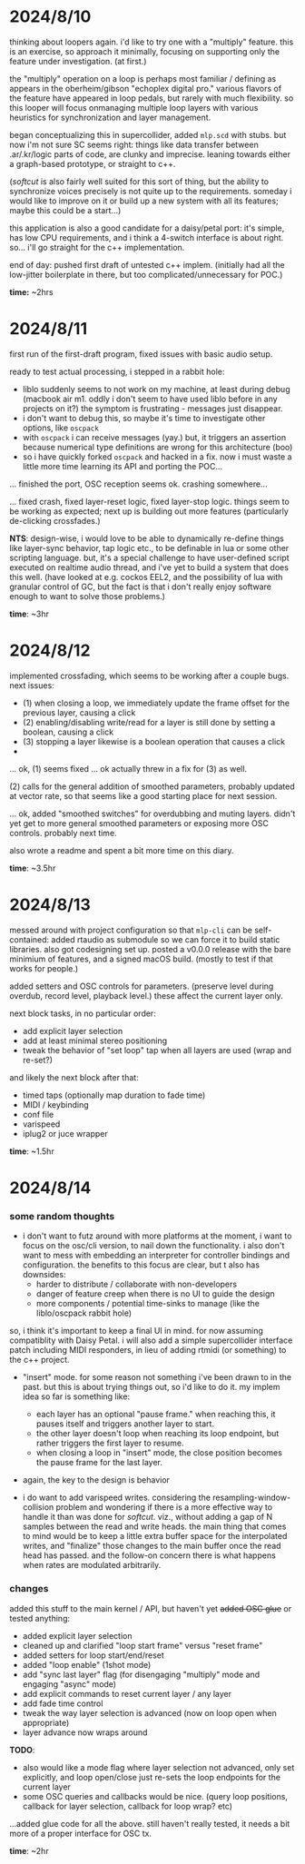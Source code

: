 
# 2024/8/10

thinking about loopers again. i'd like to try one with a "multiply" feature. this is an exercise, so  approach it minimally, focusing on supporting only the feature under investigation. (at first.) 

the "multiply" operation on a loop is perhaps most familiar / defining as appears in the oberheim/gibson "echoplex digital pro." various flavors of the feature have appeared in loop pedals, but rarely with much flexibility. so this looper will focus onmanaging multiple loop layers with various heuristics for synchronization and layer management.

began conceptualizing this in supercollider, added `mlp.scd` with stubs. but now i'm not sure SC seems right: things like data transfer between .ar/.kr/logic parts of code, are clunky and imprecise. leaning towards either a graph-based prototype, or straight to c++.

(_softcut_ is also fairly well suited for this sort of thing, but the ability to synchronize voices precisely is not quite up to the requirements. someday i would like to improve on it or build up a new system with all its features; maybe this could be a start...)

this application is also a good candidate for a daisy/petal port: it's simple, has low CPU requirements, and i think a 4-switch interface is about right. so... i'll go straight for the c++ implementation.

end of day: pushed first draft of untested c++ implem. (initially had all the low-jitter boilerplate in there, but too complicated/unnecessary for POC.)

**time:** ~2hrs

# 2024/8/11

first run of the first-draft program, fixed issues with basic audio setup.

ready to test actual processing, i stepped in a rabbit hole: 
- liblo suddenly seems to not work on my machine, at least during debug (macbook air m1. oddly i don't seem to have used liblo before in any projects on it?) the symptom is frustrating - messages just disappear. 
- i don't want to debug this, so maybe it's time to investigate other options, like `oscpack`
- with `oscpack` i can receive messages (yay.) but, it triggers an assertion because numerical type definitions are wrong for this architecture (boo)
- so i have quickly forked `oscpack` and hacked in a fix. now i must waste a little more time learning its API and porting the POC...

... finished the port, OSC reception seems ok. crashing somewhere...

... fixed crash, fixed layer-reset logic, fixed layer-stop logic. things seem to be working as expected; next up is building out more features (particularly de-clicking crossfades.) 

**NTS**: design-wise, i would love to be able to dynamically re-define things like layer-sync behavior, tap logic etc., to be definable in lua or some other scripting language. but, it's a special challenge to have user-defined script executed on realtime audio thread, and i've yet to build a system that does this well. (have looked at e.g. cockos EEL2, and the possibility of lua with granular control of GC, but the fact is that i don't really enjoy software enough to want to solve those problems.)

**time**: ~3hr

# 2024/8/12

implemented crossfading, which seems to be working after a couple bugs. next issues:

- (1) when closing a loop, we immediately update the frame offset for the previous layer, causing a click
- (2) enabling/disabling write/read for a layer is still done by setting a boolean, causing a click
- (3) stopping a layer likewise is a boolean operation that causes a click
- 
... ok, (1) seems fixed
... ok actually threw in a fix for (3) as well.

(2) calls for the general addition of smoothed parameters, probably updated at vector rate, so that seems like a good starting place for next session.

... ok, added "smoothed switches" for overdubbing and muting layers. didn't yet get to more general smoothed parameters or exposing more OSC controls. probably next time.

also wrote a readme and spent a bit more time on this diary.

**time**: ~3.5hr

# 2024/8/13

messed around with project configuration so that `mlp-cli` can be self-contained: added rtaudio as submodule so we can force it to build static libraries. also got codesigning set up. posted a v0.0.0 release with the bare minimium of features, and a signed macOS build. (mostly to test if that works for people.)

added setters and OSC controls for parameters. (preserve level during overdub, record level, playback level.) these affect the current layer only.

next block tasks, in no particular order:
- add explicit layer selection
- add at least minimal stereo positioning
- tweak the behavior of "set loop" tap when all layers are used (wrap and re-set?)

and likely the next block after that:
- timed taps (optionally map duration to fade time)
- MIDI / keybinding
- conf file
- varispeed
- iplug2 or juce wrapper

**time**: ~1.5hr

# 2024/8/14

### some random thoughts

- i don't want to futz around with more platforms at the moment, i want to focus on the osc/cli version, to nail down the functionality. i also don't want to mess with embedding an interpreter for controller bindings and configuration. the benefits to this focus are clear, but t also has downsides:
  - harder to distribute / collaborate with non-developers
  - danger of feature creep when there is no UI to guide the design
  - more components / potential time-sinks to manage (like the liblo/oscpack rabbit hole)

so, i think it's important to keep a final UI in mind. for now assuming compatiblity with Daisy Petal. i will also add a simple supercollider interface patch including MIDI responders, in lieu of adding rtmidi (or something) to the c++ project.

- "insert" mode. for some reason not something i've been drawn to in the past. but this is about trying things out, so i'd like to do it. my implem idea so far is something like:
    - each layer has an optional "pause frame." when reaching this, it pauses itself and triggers another layer to start. 
    - the other layer doesn't loop when reaching its loop endpoint, but rather triggers the first layer to resume.
    - when closing a loop in "insert" mode, the close position becomes the pause frame for the last layer.

- again, the key to the design is behavior 

- i do want to add varispeed writes. considering the resampling-window-collision problem and wondering if there is a more effective way to handle it than was done for _softcut_. viz., without adding a gap of N samples between the read and write heads. the main thing that comes to mind would be to keep a little extra buffer space for the interpolated writes, and "finalize" those changes to the main buffer once the read head has passed. and the follow-on concern there is what happens when rates are modulated arbitrarily.

### changes

added this stuff to the main kernel / API, but haven't yet ~~added OSC glue~~ or tested anything:

- added explicit layer selection
- cleaned up and clarified "loop start frame" versus "reset frame"
- added setters for loop start/end/reset
- added "loop enable" (1shot mode)
- add "sync last layer" flag (for disengaging "multiply" mode and engaging "async" mode)
- add explicit commands to reset current layer / any layer
- add fade time control
- tweak the way layer selection is advanced (now on loop open when appropriate)
- layer advance now wraps around

**TODO**: 

- also would like a mode flag where layer selection not advanced, only set explicitly, and loop open/close just re-sets the loop endpoints for the current layer 
- some OSC queries and callbacks would be nice. (query loop positions, callback for layer selection, callback for loop wrap? etc)

...added glue code for all the above. still haven't really tested, it needs a bit more of a proper interface for OSC tx.



**time**: ~2hr